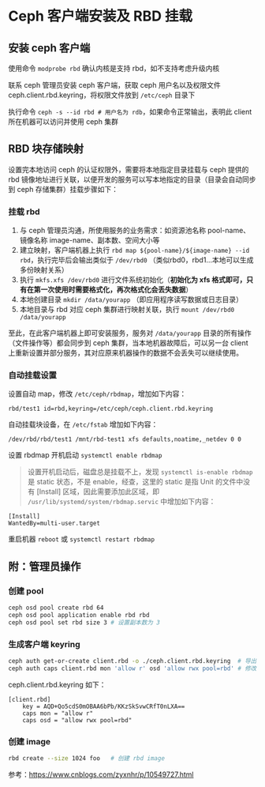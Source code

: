 # Ceph 客户端安装及 RBD 挂载

## 安装 ceph 客户端
使用命令 `modprobe rbd` 确认内核是支持 rbd，如不支持考虑升级内核

联系 ceph 管理员安装 ceph 客户端，获取 ceph 用户名以及权限文件 ceph.client.rbd.keyring，将权限文件放到 `/etc/ceph` 目录下

执行命令 `ceph -s --id rbd # 用户名为 rdb`，如果命令正常输出，表明此 client 所在机器可以访问并使用 ceph 集群

## RBD 块存储映射
设置完本地访问 ceph 的认证权限外，需要将本地指定目录挂载与 ceph 提供的 rbd 镜像地址进行关联，以便开发的服务可以写本地指定的目录（目录会自动同步到 ceph 存储集群）挂载步骤如下：

### 挂载 rbd
1. 与 ceph 管理员沟通，所使用服务的业务需求：如资源池名称 pool-name、镜像名称 image-name、副本数、空间大小等
1. 建立映射，客户端机器上执行 `rbd map ${pool-name}/${image-name} --id rbd`，执行完毕后会输出类似于 `/dev/rbd0` （类似rbd0，rbd1…本地可以生成多份映射关系）
1. 执行 `mkfs.xfs /dev/rbd0` 进行文件系统初始化（**初始化为 xfs 格式即可，只有在第一次使用时需要格式化，再次格式化会丢失数据**）
1. 本地创建目录 `mkdir /data/yourapp`  （即应用程序读写数据或日志目录）
1. 本地目录与 rbd 对应 ceph 集群进行映射关联，执行 `mount /dev/rbd0 /data/yourapp`

至此，在此客户端机器上即可安装服务，服务对 `/data/yourapp` 目录的所有操作（文件操作等）都会同步到 ceph 集群，当本地机器故障后，可以另一台 client 上重新设置并部分服务，其对应原来机器操作的数据不会丢失可以继续使用。

### 自动挂载设置
设置自动 map，修改 `/etc/ceph/rbdmap`，增加如下内容：
```
rbd/test1 id=rbd,keyring=/etc/ceph/ceph.client.rbd.keyring
```

自动挂载块设备，在 `/etc/fstab` 增加如下内容：
```
/dev/rbd/rbd/test1 /mnt/rbd-test1 xfs defaults,noatime,_netdev 0 0
```

设置 rbdmap 开机启动 `systemctl enable rbdmap`
> 设置开机启动后，磁盘总是挂载不上，发现 `systemctl is-enable rbdmap` 是 static 状态，不是 enable，经查，这里的 static 是指 Unit 的文件中没有 [Install] 区域，因此需要添加此区域，即 `/usr/lib/systemd/system/rbdmap.servic` 中增加如下内容：
```
[Install]
WantedBy=multi-user.target
```
重启机器 `reboot` 或 `systemctl restart rbdmap`


## 附：管理员操作
### 创建 pool
```sh
ceph osd pool create rbd 64
ceph osd pool application enable rbd rbd
ceph osd pool set rbd size 3 # 设置副本数为 3
```

### 生成客户端 keyring
```sh
ceph auth get-or-create client.rbd -o ./ceph.client.rbd.keyring  # 导出秘钥
ceph auth caps client.rbd mon 'allow r' osd 'allow rwx pool=rbd' # 修改权限
```
ceph.client.rbd.keyring 如下：
```
[client.rbd]
    key = AQD+Qo5cdS0mOBAA6bPb/KKzSkSvwCRfT0nLXA==
    caps mon = "allow r"
    caps osd = "allow rwx pool=rbd"
```

### 创建 image
```sh
rbd create --size 1024 foo   # 创建 rbd image
```

参考：https://www.cnblogs.com/zyxnhr/p/10549727.html

